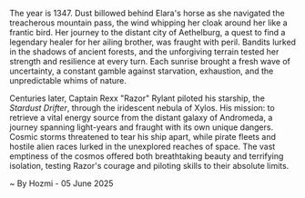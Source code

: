 
The year is 1347.  Dust billowed behind Elara's horse as she navigated the treacherous mountain pass, the wind whipping her cloak around her like a frantic bird.  Her journey to the distant city of Aethelburg, a quest to find a legendary healer for her ailing brother, was fraught with peril.  Bandits lurked in the shadows of ancient forests, and the unforgiving terrain tested her strength and resilience at every turn.  Each sunrise brought a fresh wave of uncertainty, a constant gamble against starvation, exhaustion, and the unpredictable whims of nature.

Centuries later, Captain Rexx "Razor" Rylant piloted his starship, the *Stardust Drifter*, through the iridescent nebula of Xylos.  His mission: to retrieve a vital energy source from the distant galaxy of Andromeda, a journey spanning light-years and fraught with its own unique dangers.  Cosmic storms threatened to tear his ship apart, while pirate fleets and hostile alien races lurked in the unexplored reaches of space.  The vast emptiness of the cosmos offered both breathtaking beauty and terrifying isolation, testing Razor's courage and piloting skills to their absolute limits.

~ By Hozmi - 05 June 2025
